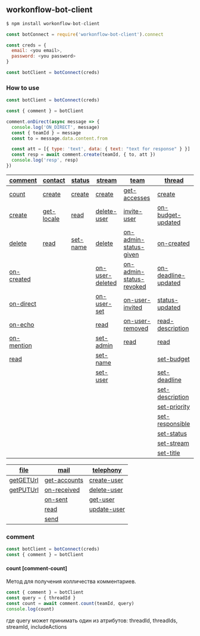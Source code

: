 ## workonflow-bot-client ##

```js
$ npm install workonflow-bot-client

const botConnect = require('workonflow-bot-client').connect

const creds = {
  email: <you email>,
  password: <you password>
}

const botClient = botConnect(creds)
```

### How to use ###

```js
const botClient = botConnect(creds)

const { comment } = botClient

comment.onDirect(async message => {
  console.log('ON_DIRECT', message)
  const { teamId } = message
  const to = message.data.content.from

  const att = [{ type: 'text', data: { text: "text for response" } }]
  const resp = await comment.create(teamId, { to, att })
  console.log('resp', resp)
})
```

|[comment](#comment)              |[contact](#contact)              |[status](#status)           |[stream](#stream)                         |[team](#team)                                           |[thread](#thread)                                 |
|---|---|---|---|---|---|
|[count](#comment-conut)         |[create](#contact-create)        |[create](#status-create)    |[create](#stream-create)                  |[get-accesses](#team-get-accesses)                      |[create](#thread-create)                          |
|[create](#comment-create)        |[get-locale](#contact-get-locale)|[read](#status-read)        |[delete-user](#stream-delete-user)        |[invite-user](#team-invite-user)                        |[on-budget-updated](#thread-on-budget-updated)    |
|[delete](#comment-delete)        |[read](#contact-read)            |[set-name](#status-set-name)|[delete](#stream-delete)                  |[on-admin-status-given](#team-on-admin-status-given)    |[on-created](#thread-on-created)                  |
|[on-created](#comment-on-created)|                                 |                            |[on-user-deleted](#stream-on-user-deleted)|[on-admin-status-revoked](#team-on-admin-status-revoked)|[on-deadline-updated](#thread-on-deadline-updated)|
|[on-direct](#comment-on-direct)  |                                 |                            |[on-user-set](#stream-on-user-set)        |[on-user-invited](#team-on-user-invited)                |[status-updated](#thread-status-updated)          |
|[on-echo](#comment-on-echo)      |                                 |                            |[read](#stream-read)                      |[on-user-removed](#team-on-user-removed)                |[read-description](#thread-read-description)      |
|[on-mention](#comment-on-mention)|                                 |                            |[set-admin](#stream-set-admin)            |[read](#team-read)                                      |[read](#thread-read)                              |
|[read](#comment-read)            |                                 |                            |[set-name](#stream-set-name)              |                                                        |[set-budget](#thread-set-budget)                  |
|                                 |                                 |                            |[set-user](#stream-set-user)              |                                                        |[set-deadline](#thread-set-deadline)              |
|                                 |                                 |                            |                                          |                                                        |[set-description](#thread-set-description)        |
|                                 |                                 |                            |                                          |                                                        |[set-priority](#thread-set-priority)              |
|                                 |                                 |                            |                                          |                                                        |[set-responsible](#thread-set-responsible)        |
|                                 |                                 |                            |                                          |                                                        |[set-status](#thread-set-status)                  |
|                                 |                                 |                            |                                          |                                                        |[set-stream](#thread-set-stream)                  |
|                                 |                                 |                            |                                          |                                                        |[set-title](#thread-set-title)                    |

| [file](#file)           |[mail](#mail)                      |[telephony](#telephony)              |
|---|---|---|
| [getGETUrl](#getGETUrl) |[get-accounts](#mail-get-accounts) |[create-user](#telephony-create-user)|
| [getPUTUrl](#getPUTUrl) |[on-received](#mail-on-received)   |[delete-user](#telephony-delete-user)|
|                         |[on-sent](#mail-on-sent)           |[get-user](#telephony-get-user)      |
|                         |[read](#mail-read)                 |[update-user](#telephony-update-user)|
|                         |[send](#mail-send)                 |                                     |


### comment

```js
const botClient = botConnect(creds)
const { comment } = botClient
```
#### count [comment-count] ####

Метод для получения колличества комментариев.

```js
const { comment } = botClient
const query = { threadId }
const count = await comment.count(teamId, query)
console.log(count)
```
где query может принимать один из атрибутов: threadId, threadIds, streamId, includeActions

